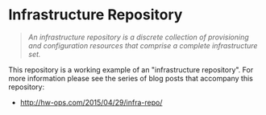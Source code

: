 # Infrastructure Repository

> _An infrastructure repository is a discrete collection of provisioning
and configuration resources that comprise a complete infrastructure set._

This repository is a working example of an "infrastructure repository". For
more information please see the series of blog posts that accompany this
repository:

* http://hw-ops.com/2015/04/29/infra-repo/
